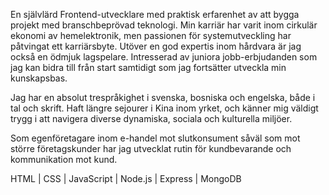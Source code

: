 En självlärd Frontend-utvecklare med praktisk erfarenhet av att bygga projekt med branschbeprövad teknologi. Min karriär har varit inom cirkulär ekonomi av hemelektronik, men passionen för systemutveckling har påtvingat ett karriärsbyte. Utöver en god expertis inom hårdvara är jag också en ödmjuk lagspelare. Intresserad av juniora jobb-erbjudanden som jag kan bidra till från start samtidigt som jag fortsätter utveckla min kunskapsbas.

Jag har en absolut trespråkighet i svenska, bosniska och engelska, både i tal och skrift. Haft längre sejourer i Kina inom yrket, och känner mig väldigt trygg i att navigera diverse dynamiska, sociala och kulturella miljöer.

Som egenföretagare inom e-handel mot slutkonsument såväl som mot större företagskunder har jag utvecklat rutin för kundbevarande och kommunikation mot kund.

HTML | CSS | JavaScript | Node.js | Express | MongoDB
